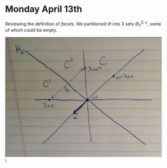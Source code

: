 # Monday April 13th

Reviewing the definition of *facets*.
We partitioned $\Phi$ into 3 sets $\Phi_F^{0, \pm}$, some of which could be empty.

![](figures/image_2020-04-13-09-07-07.png)\
